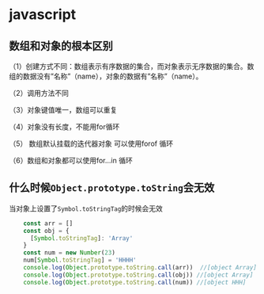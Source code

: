 

# javascript

## 数组和对象的根本区别

（1）创建方式不同：数组表示有序数据的集合，而对象表示无序数据的集合。数组的数据没有”名称”（name），对象的数据有”名称”（name）。

（2）调用方法不同

（3）对象键值唯一，数组可以重复

（4）对象没有长度，不能用for循环

（5） 数组默认挂载的迭代器对象 可以使用forof 循环

（6）数组和对象都可以使用for...in 循环


## 什么时候`Object.prototype.toString`会无效

当对象上设置了`Symbol.toStringTag`的时候会无效

```js
    const arr = []
    const obj = {
      [Symbol.toStringTag]: 'Array'
    }
    const num = new Number(23)
    num[Symbol.toStringTag] = 'HHHH'
    console.log(Object.prototype.toString.call(arr))  //[object Array]
    console.log(Object.prototype.toString.call(obj)) //[object Array]
    console.log(Object.prototype.toString.call(num)) //[object HHH]
```

